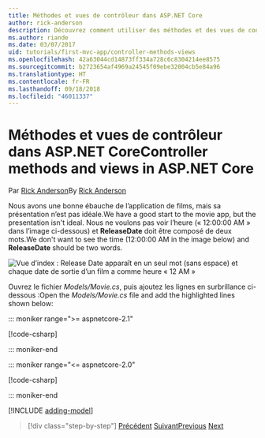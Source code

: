 ```yaml
---
title: Méthodes et vues de contrôleur dans ASP.NET Core
author: rick-anderson
description: Découvrez comment utiliser des méthodes et des vues de contrôleur ainsi que DataAnnotations dans ASP.NET Core.
ms.author: riande
ms.date: 03/07/2017
uid: tutorials/first-mvc-app/controller-methods-views
ms.openlocfilehash: 42a63044cd14873ff334a728c6c8304214ee8575
ms.sourcegitcommit: b2723654af4969a24545f09ebe32004cb5e84a96
ms.translationtype: HT
ms.contentlocale: fr-FR
ms.lasthandoff: 09/18/2018
ms.locfileid: "46011337"
---
```

# <a name="controller-methods-and-views-in-aspnet-core"></a><span data-ttu-id="24fea-103">Méthodes et vues de contrôleur dans ASP.NET Core</span><span class="sxs-lookup"><span data-stu-id="24fea-103">Controller methods and views in ASP.NET Core</span></span>

<span data-ttu-id="24fea-104">Par [Rick Anderson](https://twitter.com/RickAndMSFT)</span><span class="sxs-lookup"><span data-stu-id="24fea-104">By [Rick Anderson](https://twitter.com/RickAndMSFT)</span></span>

<span data-ttu-id="24fea-105">Nous avons une bonne ébauche de l’application de films, mais sa présentation n’est pas idéale.</span><span class="sxs-lookup"><span data-stu-id="24fea-105">We have a good start to the movie app, but the presentation isn't ideal.</span></span> <span data-ttu-id="24fea-106">Nous ne voulons pas voir l’heure (« 12:00:00 AM » dans l’image ci-dessous) et **ReleaseDate** doit être composé de deux mots.</span><span class="sxs-lookup"><span data-stu-id="24fea-106">We don't want to see the time (12:00:00 AM in the image below) and **ReleaseDate** should be two words.</span></span>

![Vue d’index : Release Date apparaît en un seul mot (sans espace) et chaque date de sortie d’un film a comme heure « 12 AM »](working-with-sql/_static/m55.png)

<span data-ttu-id="24fea-108">Ouvrez le fichier *Models/Movie.cs*, puis ajoutez les lignes en surbrillance ci-dessous :</span><span class="sxs-lookup"><span data-stu-id="24fea-108">Open the *Models/Movie.cs* file and add the highlighted lines shown below:</span></span>

::: moniker range=">= aspnetcore-2.1"

[!code-csharp[](start-mvc/sample/MvcMovie21/Models/MovieDateFixed.cs?name=snippet_1&highlight=2,3,12-13,17)]

::: moniker-end

::: moniker range="<= aspnetcore-2.0"

[!code-csharp[](start-mvc/sample/MvcMovie/Models/MovieDateWithExtraUsings.cs?name=snippet_1&highlight=13-14)]

::: moniker-end

[!INCLUDE [adding-model](~/includes/mvc-intro/controller-methods-views.md)]

> [!div class="step-by-step"]
> <span data-ttu-id="24fea-109">[Précédent](working-with-sql.md)
> [Suivant](search.md)</span><span class="sxs-lookup"><span data-stu-id="24fea-109">[Previous](working-with-sql.md)
[Next](search.md)</span></span>  

